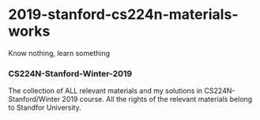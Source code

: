 # 2019-stanford-cs224n-materials-works
Know nothing, learn something

### CS224N-Stanford-Winter-2019
The collection of ALL relevant materials and my solutions in CS224N-Stanford/Winter 2019 course.
All the rights of the relevant materials belong to Standfor University.  
